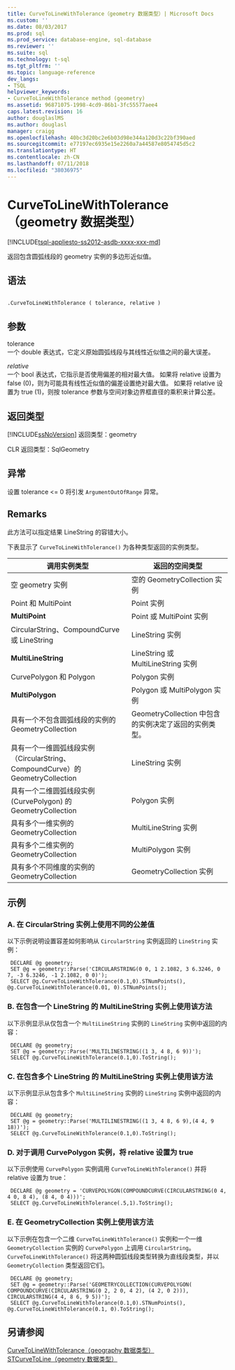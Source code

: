 ```yaml
---
title: CurveToLineWithTolerance（geometry 数据类型）| Microsoft Docs
ms.custom: ''
ms.date: 08/03/2017
ms.prod: sql
ms.prod_service: database-engine, sql-database
ms.reviewer: ''
ms.suite: sql
ms.technology: t-sql
ms.tgt_pltfrm: ''
ms.topic: language-reference
dev_langs:
- TSQL
helpviewer_keywords:
- CurveToLineWithTolerance method (geometry)
ms.assetid: 96871075-1998-4cd9-86b1-3fc55577aee4
caps.latest.revision: 16
author: douglaslMS
ms.author: douglasl
manager: craigg
ms.openlocfilehash: 40bc3d20bc2e6b03d98e344a120d3c22bf390aed
ms.sourcegitcommit: e77197ec6935e15e2260a7a44587e8054745d5c2
ms.translationtype: HT
ms.contentlocale: zh-CN
ms.lasthandoff: 07/11/2018
ms.locfileid: "38036975"
---
```

# <a name="curvetolinewithtolerance-geometry-data-type"></a>CurveToLineWithTolerance（geometry 数据类型）
[!INCLUDE[tsql-appliesto-ss2012-asdb-xxxx-xxx-md](../../includes/tsql-appliesto-ss2012-asdb-xxxx-xxx-md.md)]

返回包含圆弧线段的 geometry 实例的多边形近似值。
  
## <a name="syntax"></a>语法  
  
```  
  
.CurveToLineWithTolerance ( tolerance, relative )  
```  
  
## <a name="arguments"></a>参数  
 tolerance  
 一个 double 表达式，它定义原始圆弧线段与其线性近似值之间的最大误差。  
  
 *relative*  
 一个 bool 表达式，它指示是否使用偏差的相对最大值。 如果将 relative 设置为 false (0)，则为可能具有线性近似值的偏差设置绝对最大值。 如果将 relative 设置为 true (1)，则按 tolerance 参数与空间对象边界框直径的乘积来计算公差。  
  
## <a name="return-types"></a>返回类型  
 [!INCLUDE[ssNoVersion](../../includes/ssnoversion-md.md)] 返回类型：geometry  
  
 CLR 返回类型：SqlGeometry  
  
## <a name="exceptions"></a>异常  
 设置 tolerance <= 0 将引发 `ArgumentOutOfRange` 异常。  
  
## <a name="remarks"></a>Remarks  
 此方法可以指定结果 LineString 的容错大小。  
  
 下表显示了 `CurveToLineWithTolerance()` 为各种类型返回的实例类型。  
  
|调用实例类型|返回的空间类型|  
|----------------------------|---------------------------|  
|空 geometry 实例|空的 GeometryCollection 实例|  
|Point 和 MultiPoint|Point 实例|  
|**MultiPoint**|Point 或 MultiPoint 实例|  
|CircularString、CompoundCurve 或 LineString|LineString 实例|  
|**MultiLineString**|LineString 或 MultiLineString 实例|  
|CurvePolygon 和 Polygon|Polygon 实例|  
|**MultiPolygon**|Polygon 或 MultiPolygon 实例|  
|具有一个不包含圆弧线段的实例的 GeometryCollection|GeometryCollection 中包含的实例决定了返回的实例类型。|  
|具有一个一维圆弧线段实例（CircularString、CompoundCurve）的 GeometryCollection|LineString 实例|  
|具有一个二维圆弧线段实例 (CurvePolygon) 的 GeometryCollection|Polygon 实例|  
|具有多个一维实例的 GeometryCollection|MultiLineString 实例|  
|具有多个二维实例的 GeometryCollection|MultiPolygon 实例|  
|具有多个不同维度的实例的 GeometryCollection|GeometryCollection 实例|  
  
## <a name="examples"></a>示例  
  
### <a name="a-using-different-tolerance-values-on-a-circularstring-instance"></a>A. 在 CircularString 实例上使用不同的公差值  
 以下示例说明设置容差如何影响从 `CircularString` 实例返回的 `LineString` 实例：  
  
```
 DECLARE @g geometry; 
 SET @g = geometry::Parse('CIRCULARSTRING(0 0, 1 2.1082, 3 6.3246, 0 7, -3 6.3246, -1 2.1082, 0 0)'); 
 SELECT @g.CurveToLineWithTolerance(0.1,0).STNumPoints(), @g.CurveToLineWithTolerance(0.01, 0).STNumPoints();
 ```  
  
### <a name="b-using-the-method-on-a-multilinestring-instance-containing-one-linestring"></a>B. 在包含一个 LineString 的 MultiLineString 实例上使用该方法  
 以下示例显示从仅包含一个 `MultiLineString` 实例的 `LineString` 实例中返回的内容：  
  
```
 DECLARE @g geometry; 
 SET @g = geometry::Parse('MULTILINESTRING((1 3, 4 8, 6 9))'); 
 SELECT @g.CurveToLineWithTolerance(0.1,0).ToString();
 ```  
  
### <a name="c-using-the-method-on-a-multilinestring-instance-containing-multiple-linestrings"></a>C. 在包含多个 LineString 的 MultiLineString 实例上使用该方法  
 以下示例显示从包含多个 `MultiLineString` 实例的 `LineString` 实例中返回的内容：  
  
```
 DECLARE @g geometry; 
 SET @g = geometry::Parse('MULTILINESTRING((1 3, 4 8, 6 9),(4 4, 9 18))'); 
 SELECT @g.CurveToLineWithTolerance(0.1,0).ToString();
 ```  
  
### <a name="d-setting-relative-to-true-for-an-invoking-curvepolygon-instance"></a>D. 对于调用 CurvePolygon 实例，将 relative 设置为 true  
 以下示例使用 `CurvePolygon` 实例调用 `CurveToLineWithTolerance()` 并将 relative 设置为 true：  
  
```
 DECLARE @g geometry = 'CURVEPOLYGON(COMPOUNDCURVE(CIRCULARSTRING(0 4, 4 0, 8 4), (8 4, 0 4)))'; 
 SELECT @g.CurveToLineWithTolerance(.5,1).ToString();
 ```  
  
### <a name="e-using-the-method-on-a-geometrycollection-instance"></a>E. 在 GeometryCollection 实例上使用该方法  
 以下示例在包含一个二维 `CurveToLineWithTolerance()` 实例和一个一维 `GeometryCollection` 实例的 `CurvePolygon` 上调用 `CircularString`。 `CurveToLineWithTolerance()` 将这两种圆弧线段类型转换为直线段类型，并以 `GeometryCollection` 类型返回它们。  
  
```
 DECLARE @g geometry; 
 SET @g = geometry::Parse('GEOMETRYCOLLECTION(CURVEPOLYGON( COMPOUNDCURVE(CIRCULARSTRING(0 2, 2 0, 4 2), (4 2, 0 2))), CIRCULARSTRING(4 4, 8 6, 9 5))'); 
 SELECT @g.CurveToLineWithTolerance(0.1,0).STNumPoints(), @g.CurveToLineWithTolerance(0.1, 0).ToString();
 ```  
  
## <a name="see-also"></a>另请参阅  
 [CurveToLineWithTolerance（geography 数据类型）](../../t-sql/spatial-geography/curvetolinewithtolerance-geography-data-type.md)   
 [STCurveToLine（geometry 数据类型）](../../t-sql/spatial-geometry/stcurvetoline-geometry-data-type.md)  
  
  


